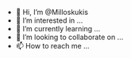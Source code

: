 - 👋 Hi, I’m @Milloskukis
- 👀 I’m interested in ...
- 🌱 I’m currently learning ...
- 💞️ I’m looking to collaborate on ...
- 📫 How to reach me ...

<!---
Milloskukis/Milloskukis is a ✨ special ✨ repository because its `README.md` (this file) appears on your GitHub profile.
You can click the Preview link to take a look at your changes.
--->
